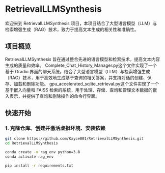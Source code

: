 # RetrievalLLMSynthesis

欢迎来到 RetrievalLLMSynthesis 项目，本项目结合了大型语言模型（LLM）与检索增强生成（RAG）技术，致力于提高文本生成的相关性和准确性。

## 项目概览

RetrievalLLMSynthesis 旨在通过整合先进的语言模型和检索技术，提高文本内容生成的质量和效率。
Complete_Chat_History_Manager.py这个文件实现了一个基于 Gradio 界面的聊天系统，结合了大型语言模型（LLM）与检索增强生成（RAG）技术，用于高效地生成基于查询的相关答案，并支持对话的创建、保存、加载和删除功能。
gpu_accelerated_sqlite_retrieval.py这个文件实现了一个基于嵌入向量和 FAISS 检索的系统，用于处理、存储、查询和管理文本数据的嵌入表示，并提供了查询和删除操作的命令行界面。

## 快速开始

### 1. 克隆仓库、创建并激活虚拟环境、安装依赖

```bash
git clone https://github.com/Kayce001/RetrievalLLMSynthesis.git
cd RetrievalLLMSynthesis

conda create -n rag_env python=3.8
conda activate rag_env

pip install -r requirements.txt
